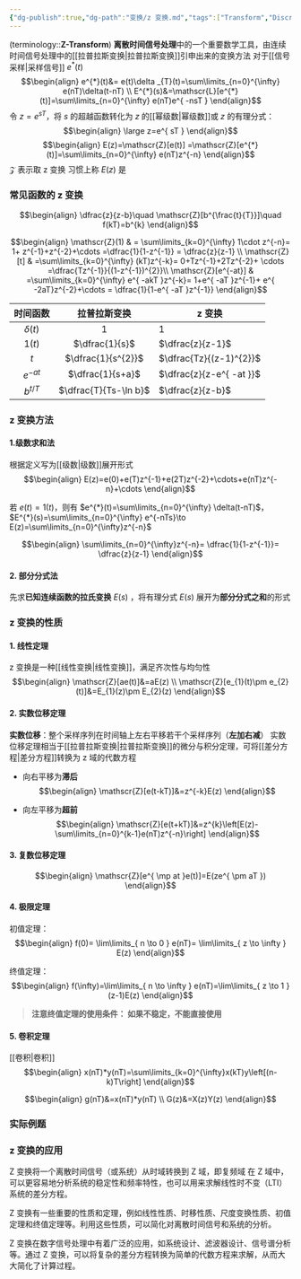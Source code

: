 ```yaml
---
{"dg-publish":true,"dg-path":"变换/z 变换.md","tags":["Transform","Discrete"],"permalink":"/变换/z 变换/","dgPassFrontmatter":true,"noteIcon":"","created":"2024-05-21T15:20:27.000+08:00","updated":"2025-03-20T12:33:39.000+08:00"}
---
```



(terminology::**Z-Transform**)
**离散时间信号处理**中的一个重要数学工具，由连续时间信号处理中的[[拉普拉斯变换\|拉普拉斯变换]]引申出来的变换方法
对于[[信号采样\|采样信号]]  $e^{*}(t)$
$$\begin{align}
e^{*}(t)&= e(t)\delta _{T}(t)=\sum\limits_{n=0}^{\infty} e(nT)\delta(t-nT) \\
E^{*}(s)&=\mathscr{L}[e^{*}(t)]=\sum\limits_{n=0}^{\infty} e(nT)e^{ -nsT }
\end{align}$$
令 $z=e^{ sT }$，将 $s$ 的超越函数转化为 $z$ 的[[幂级数\|幂级数]]或 $z$ 的有理分式：
$$\begin{align}
\large z=e^{ sT }
\end{align}$$
$$\begin{align}
E(z)=\mathscr{Z}[e(t)] =\mathscr{Z}[e^{*}(t)]=\sum\limits_{n=0}^{\infty} e(nT)z^{-n}
\end{align}$$
$\mathscr{Z}$ 表示取 z 变换
习惯上称 $E(z)$ 是
### 常见函数的 z 变换
$$\begin{align}
\dfrac{z}{z-b}\quad  \mathscr{Z}[b^{\frac{t}{T}}]\quad  f(kT)=b^{k}
\end{align}$$

$$\begin{align}
    \mathscr{Z}(1) & = \sum\limits_{k=0}^{\infty} 1\cdot z^{-n}=  1+ z^{-1}+z^{-2}+\cdots =\dfrac{1}{1-z^{-1}} = \dfrac{z}{z-1} \\
\mathscr{Z}[t] &  =\sum\limits_{k=0}^{\infty} (kT)z^{-k}=   0+Tz^{-1}+2Tz^{-2}+ \cdots =\dfrac{Tz^{-1}}{(1-z^{-1})^{2}}\\
 \mathscr{Z}[e^{-at}] & =\sum\limits_{k=0}^{\infty} e^{ -akT }z^{-k}= 1+e^{ -aT }z^{-1}+ e^{  -2aT}z^{-2}+\cdots =  \dfrac{1}{1-e^{ -aT }z^{-1}}
\end{align}$$


|    时间函数     |        拉普拉斯变换         | z 变换                     |
| :---------: | :-------------------: | ------------------------ |
| $\delta(t)$ |          $1$          | $1$                      |
|   $1(t)$    |    $\dfrac{1}{s}$     | $\dfrac{z}{z-1}$         |
|     $t$     |  $\dfrac{1}{s^{2}}$   | $\dfrac{Tz}{(z-1)^{2}}$  |
| $e^{ -at }$ |   $\dfrac{1}{s+a}$    | $\dfrac{z}{z-e^{ -at }}$ |
|  $b^{t/T}$  | $\dfrac{T}{Ts-\ln b}$ | $\dfrac{z}{z-b}$         |

### z 变换方法
#### 1.级数求和法
根据定义写为[[级数\|级数]]展开形式
$$\begin{align}
E(z)=e(0)+e(T)z^{-1}+e(2T)z^{-2}+\cdots+e(nT)z^{-n}+\cdots 
\end{align}$$

若 $e(t)=1(t)$，则有 $e^{*}(t)=\sum\limits_{n=0}^{\infty} \delta(t-nT)$，$E^{*}(s)=\sum\limits_{n=0}^{\infty} e^{-nTs}\to E(z)=\sum\limits_{n=0}^{\infty}z^{-n}$

$$\begin{align}
\sum\limits_{n=0}^{\infty}z^{-n}= \dfrac{1}{1-z^{-1}}= \dfrac{z}{z-1}
\end{align}$$

#### 2. 部分分式法
先求**已知连续函数的拉氏变换**  $E(s)$ ，将有理分式 $E(s)$ 展开为**部分分式之和**的形式
### z 变换的性质
#### 1. 线性定理
z 变换是一种[[线性变换\|线性变换]]，满足齐次性与均匀性
$$\begin{align}
\mathscr{Z}[ae(t)]&=aE(z) \\
\mathscr{Z}[e_{1}(t)\pm e_{2}(t)]&=E_{1}(z)\pm E_{2}(z)
\end{align}$$

#### 2. 实数位移定理
**实数位移**：整个采样序列在时间轴上左右平移若干个采样序列（**左加右减**）
实数位移定理相当于[[拉普拉斯变换\|拉普拉斯变换]]的微分与积分定理，可将[[差分方程\|差分方程]]转换为 z 域的代数方程
- 向右平移为**滞后**
$$\begin{align}
\mathscr{Z}[e(t-kT)]&=z^{-k}E(z) 
\end{align}$$

- 向左平移为**超前**
$$\begin{align}
\mathscr{Z}[e(t+kT)]&=z^{k}\left[E(z)-\sum\limits_{n=0}^{k-1}e(nT)z^{-n}\right]
\end{align}$$

#### 3. 复数位移定理
$$\begin{align}
\mathscr{Z}[e^{ \mp at }e(t)]=E(ze^{ \pm aT })
\end{align}$$


#### 4. 极限定理
初值定理：
$$\begin{align}
f(0)= \lim\limits_{ n \to 0 } e(nT)= \lim\limits_{ z \to \infty } E(z) 
\end{align}$$

终值定理：
$$\begin{align}
f(\infty)=\lim\limits_{ n \to \infty } e(nT)=\lim\limits_{ z \to 1 } (z-1)E(z)
\end{align}$$

> **注意终值定理的使用条件： 如果不稳定，不能直接使用**
 


#### 5. 卷积定理
[[卷积\|卷积]]
$$\begin{align}
x(nT)*y(nT)=\sum\limits_{k=0}^{\infty}x(kT)y\left[(n-k)T\right]
\end{align}$$

$$\begin{align}
g(nT)&=x(nT)*y(nT) \\
G(z)&=X(z)Y(z)
\end{align}$$


### 实际例题



### z 变换的应用
Z 变换将一个离散时间信号（或系统）从时域转换到 Z 域，即复频域
在 Z 域中，可以更容易地分析系统的稳定性和频率特性，也可以用来求解线性时不变（LTI）系统的差分方程。

Z 变换有一些重要的性质和定理，例如线性性质、时移性质、尺度变换性质、初值定理和终值定理等。利用这些性质，可以简化对离散时间信号和系统的分析。

Z 变换在数字信号处理中有着广泛的应用，如系统设计、滤波器设计、信号谱分析等。通过 Z 变换，可以将复杂的差分方程转换为简单的代数方程来求解，从而大大简化了计算过程。

